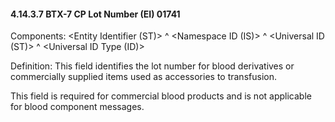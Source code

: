 #### 4.14.3.7 BTX-7 CP Lot Number (EI) 01741

Components: &lt;Entity Identifier (ST)> ^ &lt;Namespace ID (IS)> ^ &lt;Universal ID (ST)> ^ &lt;Universal ID Type (ID)>

Definition: This field identifies the lot number for blood derivatives or commercially supplied items used as accessories to transfusion.

This field is required for commercial blood products and is not applicable for blood component messages.
